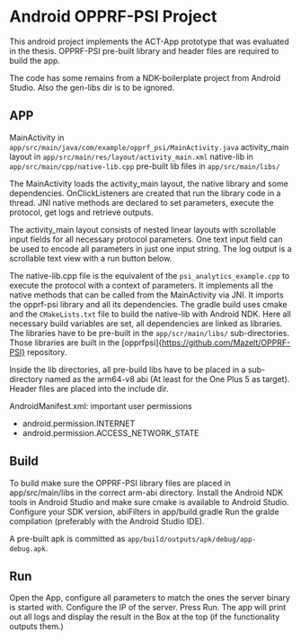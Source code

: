 # Android OPPRF-PSI Project

This android project implements the ACT-App prototype that was evaluated in the
thesis. OPPRF-PSI pre-built library and header files are required to build the
app. 

The code has some remains from a NDK-boilerplate project from Android
Studio. Also the gen-libs dir is to be ignored.

## APP

MainActivity in 
`app/src/main/java/com/example/opprf_psi/MainActivity.java`
activity_main layout in 
`app/src/main/res/layout/activity_main.xml`
native-lib in 
`app/src/main/cpp/native-lib.cpp`
pre-built lib files in 
`app/src/main/libs/`

The MainActivity loads the activity_main layout, the native library and some
dependencies. OnClickListeners are created that run the library code in a
thread. JNI native methods are declared to set parameters, execute the protocol,
get logs and retrieve outputs.

The activity_main layout consists of nested linear layouts with scrollable
input fields for all necessary protocol parameters. One text input field can be
used to encode all parameters in just one input string.
The log output is a scrollable text view with a run button below.

The native-lib.cpp file is the equivalent of the `psi_analytics_example.cpp` to
execute the protocol with a context of parameters. It implements all the native
methods that can be called from the MainActivity via JNI. It imports the opprf-psi
library and all its dependencies. The gradle build uses cmake and the
`CMakeLists.txt` file to build the native-lib with Android NDK. Here all
necessary build variables are set, all dependencies are linked as libraries. The
libraries have to be pre-built in the `app/scr/main/libs/` sub-directories.
Those libraries are built in the
[opprfpsi]{https://github.com/Mazelt/OPPRF-PSI}
 repository.

Inside the lib directories, all pre-build libs have to be placed in a
sub-directory named as the arm64-v8 abi (At least for the One Plus 5 as target).
Header files are placed into the include dir. 

AndroidManifest.xml: important user permissions

* android.permission.INTERNET
* android.permission.ACCESS_NETWORK_STATE


## Build
To build make sure the OPPRF-PSI library files are placed in app/src/main/libs
in the correct arm-abi directory.
Install the Android NDK tools in Android Studio and make sure cmake is available
to Android Studio.
Configure your SDK version, abiFilters in app/build.gradle
Run the gralde compilation (preferably with the Android Studio IDE).

A pre-built apk is committed as `app/build/outputs/apk/debug/app-debug.apk`.


## Run
Open the App, configure all parameters to match the ones the server binary is
started with. Configure the IP of the server.
Press Run. The app will print out all logs and display the result in the Box at
the top (if the functionality outputs them.)
